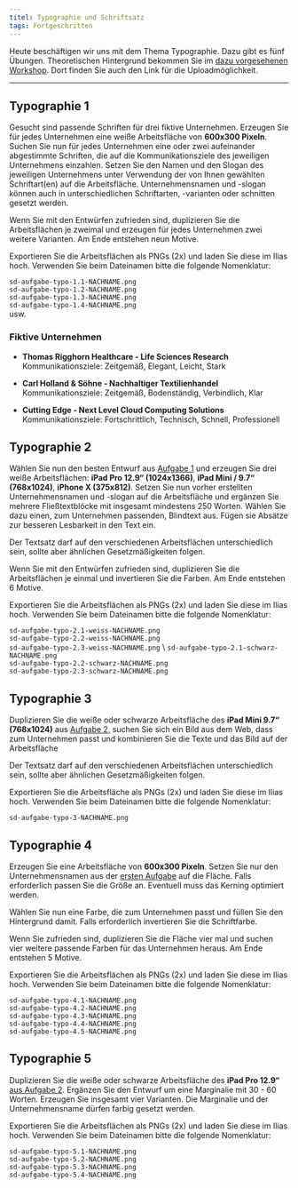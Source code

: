 ```yaml
---
titel: Typographie und Schriftsatz
tags: Fortgeschritten
---
```


Heute beschäftigen wir uns mit dem Thema Typographie. Dazu gibt es fünf Übungen. Theoretischen Hintergrund bekommen Sie im [dazu vorgesehenen Workshop](/mi-bachelor-screendesign/lehrveranstaltungen/070-workshop-typographie/). Dort finden Sie auch den Link für die Uploadmöglichkeit.

---

## Typographie 1

Gesucht sind passende Schriften für drei fiktive Unternehmen. Erzeugen Sie für jedes Unternehmen eine weiße Arbeitsfläche von **600x300 Pixeln**. Suchen Sie nun für jedes Unternehmen eine oder zwei aufeinander abgestimmte Schriften, die auf die Kommunikationsziele des jeweiligen Unternehmens einzahlen. Setzen Sie den Namen und den Slogan des jeweiligen Unternehmens unter Verwendung der von Ihnen gewählten Schriftart(en) auf die Arbeitsfläche. Unternehmensnamen und -slogan können auch in unterschiedlichen Schriftarten, -varianten oder schnitten gesetzt werden.

Wenn Sie mit den Entwürfen zufrieden sind, duplizieren Sie die Arbeitsflächen je zweimal und erzeugen für jedes Unternehmen zwei weitere Varianten. Am Ende entstehen neun Motive.

Exportieren Sie die Arbeitsflächen als PNGs (2x) und laden Sie diese im Ilias hoch. Verwenden Sie beim Dateinamen bitte die folgende Nomenklatur:

```sd-aufgabe-typo-1.1-NACHNAME.png``` \
```sd-aufgabe-typo-1.2-NACHNAME.png``` \
```sd-aufgabe-typo-1.3-NACHNAME.png``` \
```sd-aufgabe-typo-1.4-NACHNAME.png``` \
usw.

### Fiktive Unternehmen

- **Thomas Rigghorn Healthcare - Life Sciences Research** \
Kommunikationsziele: Zeitgemäß, Elegant, Leicht, Stark

- **Carl Holland & Söhne - Nachhaltiger Textilienhandel** \
Kommunikationsziele: Zeitgemäß, Bodenständig, Verbindlich, Klar

- **Cutting Edge - Next Level Cloud Computing Solutions** \
Kommunikationsziele: Fortschrittlich, Technisch, Schnell, Professionell

## Typographie 2

Wählen Sie nun den besten Entwurf aus [Aufgabe 1](#typgraphie-1) und erzeugen Sie drei weiße Arbeitsflächen: **iPad Pro 12.9“ (1024x1366)**, **iPad Mini / 9.7“ (768x1024)**, **iPhone X (375x812)**. Setzen Sie nun vorher erstellten Unternehmensnamen und -slogan auf die Arbeitsfläche und ergänzen Sie mehrere Fließtextblöcke mit insgesamt mindestens 250 Worten. Wählen Sie dazu einen, zum Unternehmen passenden, Blindtext aus. Fügen sie Absätze zur besseren Lesbarkeit in den Text ein.

Der Textsatz darf auf den verschiedenen Arbeitsflächen unterschiedlich sein, sollte aber ähnlichen Gesetzmäßigkeiten folgen.

Wenn Sie mit den Entwürfen zufrieden sind, duplizieren Sie die Arbeitsflächen je einmal und invertieren Sie die Farben. Am Ende entstehen 6 Motive.

Exportieren Sie die Arbeitsflächen als PNGs (2x) und laden Sie diese im Ilias hoch. Verwenden Sie beim Dateinamen bitte die folgende Nomenklatur:

```sd-aufgabe-typo-2.1-weiss-NACHNAME.png``` \
```sd-aufgabe-typo-2.2-weiss-NACHNAME.png``` \
```sd-aufgabe-typo-2.3-weiss-NACHNAME.png``` \ 
```sd-aufgabe-typo-2.1-schwarz-NACHNAME.png``` \
```sd-aufgabe-typo-2.2-schwarz-NACHNAME.png``` \
```sd-aufgabe-typo-2.3-schwarz-NACHNAME.png```

## Typographie 3

Duplizieren Sie die weiße oder schwarze Arbeitsfläche des **iPad Mini 9.7“ (768x1024)** aus [Aufgabe 2](#typographie-2), suchen Sie sich ein Bild aus dem Web, dass zum Unternehmen passt und kombinieren Sie die Texte und das Bild auf der Arbeitsfläche

Der Textsatz darf auf den verschiedenen Arbeitsflächen unterschiedlich sein, sollte aber ähnlichen Gesetzmäßigkeiten folgen.

Exportieren Sie die Arbeitsfläche als PNGs (2x) und laden Sie diese im Ilias hoch. Verwenden Sie beim Dateinamen bitte die folgende Nomenklatur:

```sd-aufgabe-typo-3-NACHNAME.png```

## Typographie 4

Erzeugen Sie eine Arbeitsfläche von **600x300 Pixeln**. Setzen Sie nur den Unternehmensnamen aus der [ersten Aufgabe](#typographie-1) auf die Fläche. Falls erforderlich passen Sie die Größe an. Eventuell muss das Kerning optimiert werden.

Wählen Sie nun eine Farbe, die zum Unternehmen passt und füllen Sie den Hintergrund damit. Falls erforderlich invertieren Sie die Schriftfarbe.

Wenn Sie zufrieden sind, duplizieren Sie die Fläche vier mal und suchen vier weitere passende Farben für das Unternehmen heraus. Am Ende entstehen 5 Motive.

Exportieren Sie die Arbeitsflächen als PNGs (2x) und laden Sie diese im Ilias hoch. Verwenden Sie beim Dateinamen bitte die folgende Nomenklatur:

```sd-aufgabe-typo-4.1-NACHNAME.png``` \
```sd-aufgabe-typo-4.2-NACHNAME.png``` \
```sd-aufgabe-typo-4.3-NACHNAME.png``` \
```sd-aufgabe-typo-4.4-NACHNAME.png``` \
```sd-aufgabe-typo-4.5-NACHNAME.png```


## Typographie 5

Duplizieren Sie die weiße oder schwarze Arbeitsfläche des **iPad Pro 12.9“** [aus Aufgabe 2](#typographie-2). Ergänzen Sie den Entwurf um eine Marginalie mit 30 - 60 Worten. Erzeugen Sie insgesamt vier Varianten. Die Marginalie und der Unternehmensname dürfen farbig gesetzt werden.

Exportieren Sie die Arbeitsflächen als PNGs (2x) und laden Sie diese im Ilias hoch. Verwenden Sie beim Dateinamen bitte die folgende Nomenklatur:

```sd-aufgabe-typo-5.1-NACHNAME.png``` \
```sd-aufgabe-typo-5.2-NACHNAME.png``` \
```sd-aufgabe-typo-5.3-NACHNAME.png``` \
```sd-aufgabe-typo-5.4-NACHNAME.png```

